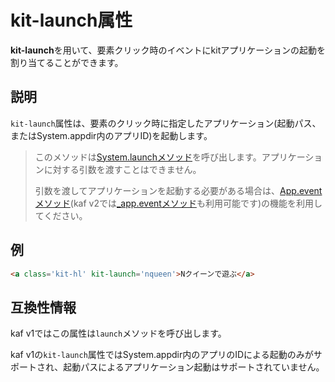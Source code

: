 # kit-launch属性

**kit-launch**を用いて、要素クリック時のイベントにkitアプリケーションの起動を割り当てることができます。

## 説明

`kit-launch`属性は、要素のクリック時に指定したアプリケーション(起動パス、またはSystem.appdir内のアプリID)を起動します。

> このメソッドは[System.launchメソッド](/System.launch)を呼び出します。アプリケーションに対する引数を渡すことはできません。
>
> 引数を渡してアプリケーションを起動する必要がある場合は、[App.eventメソッド](/App.event)(kaf v2では[_app.eventメソッド](/_app.event)も利用可能です)の機能を利用してください。

## 例

```html
<a class='kit-hl' kit-launch='nqueen'>Nクイーンで遊ぶ</a>
```

## 互換性情報

kaf v1ではこの属性は`launch`メソッドを呼び出します。

kaf v1の`kit-launch`属性ではSystem.appdir内のアプリのIDによる起動のみがサポートされ、起動パスによるアプリケーション起動はサポートされていません。
